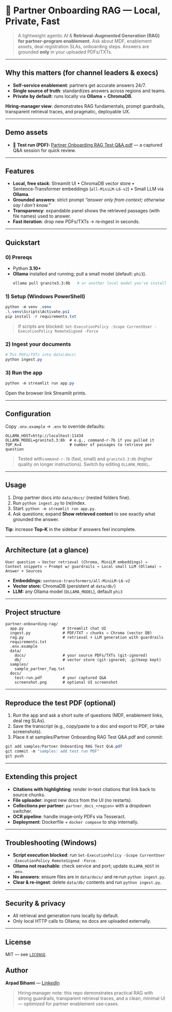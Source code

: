 # 🤝 Partner Onboarding RAG — Local, Private, Fast

&#x20; &#x20;

> A lightweight agentic AI & **Retrieval‑Augmented Generation (RAG)  for partner‑program enablement.** Ask about MDF, enablement assets, deal registration SLAs, onboarding steps. Answers are grounded **only** in your uploaded PDFs/TXTs.

---

## Why this matters (for channel leaders & execs)

- **Self‑service enablement**: partners get accurate answers 24/7.
- **Single source of truth**: standardizes answers across regions and teams.
- **Private by default**: runs locally via **Ollama** + **ChromaDB**.

**Hiring‑manager view**: demonstrates RAG fundamentals, prompt guardrails, transparent retrieval traces, and pragmatic, deployable UX.

---

## Demo assets

- 📄 **Test run (PDF):** [Partner Onboarding RAG Test Q&A.pdf](https://github.com/AIArpi/partner-onboarding-rag/blob/main/samples/Partner%20Onboarding%20RAG%20Test%20Q%26A.pdf) — a captured Q&A session for quick review.



---

## Features

- **Local, free stack**: Streamlit UI • ChromaDB vector store • Sentence‑Transformer embeddings (`all-MiniLM-L6-v2`) • Small LLM via **Ollama**.
- **Grounded answers**: strict prompt *“answer only from context; otherwise say I don’t know.”*
- **Transparency**: expandable panel shows the retrieved passages (with file names) used to answer.
- **Fast iteration**: drop new PDFs/TXTs → re‑ingest in seconds.

---

## Quickstart

### 0) Prereqs

- Python **3.10+**
- **Ollama** installed and running; pull a small model (default: `phi3`).
  ```bash
  ollama pull granite3.3:8b   # or another local model you've installed (e.g., command-r-7b)
  ```

### 1) Setup (Windows PowerShell)

```powershell
python -m venv .venv
.\.venv\Scripts\Activate.ps1
pip install -r requirements.txt
```

> If scripts are blocked: `Set-ExecutionPolicy -Scope CurrentUser -ExecutionPolicy RemoteSigned -Force`

### 2) Ingest your documents

```powershell
# Put PDFs/TXTs into data\docs\
python ingest.py
```

### 3) Run the app

```powershell
python -m streamlit run app.py
```

Open the browser link Streamlit prints.

---

## Configuration

Copy `.env.example` → `.env` to override defaults:

```
OLLAMA_HOST=http://localhost:11434
OLLAMA_MODEL=granite3.3:8b  # e.g., command-r-7b if you pulled it
TOP_K=4                     # number of passages to retrieve per question
```

> Tested with`command-r-7b` (fast, small) and `granite3.3:8b` (higher quality on longer instructions). Switch by editing `OLLAMA_MODEL`.

---

## Usage

1. Drop partner docs into `data/docs/` (nested folders fine).
2. Run `python ingest.py` to (re)index.
3. Start: `python -m streamlit run app.py`.
4. Ask questions; expand **Show retrieved context** to see exactly what grounded the answer.

**Tip**: increase **Top‑K** in the sidebar if answers feel incomplete.

---

## Architecture (at a glance)

```
User question → Vector retrieval (Chroma, MiniLM embeddings) →
Context snippets → Prompt w/ guardrails → Local small LLM (Ollama) → Answer + Sources
```

- **Embeddings:** `sentence-transformers/all-MiniLM-L6-v2`
- **Vector store:** ChromaDB (persistent at `data/db/`)
- **LLM:** any Ollama model (`OLLAMA_MODEL`), default `phi3`

---

## Project structure

```
partner-onboarding-rag/
  app.py                 # Streamlit chat UI
  ingest.py              # PDF/TXT → chunks → Chroma (vector DB)
  rag.py                 # retrieval + LLM generation with guardrails
  requirements.txt
  .env.example
  data/
    docs/                # your source PDFs/TXTs (git-ignored)
    db/                  # vector store (git-ignored; .gitkeep kept)
  samples/
    sample_partner_faq.txt
  docs/
    test-run.pdf         # your captured Q&A
    screenshot.png       # optional UI screenshot
```

---

## Reproduce the test PDF (optional)

1. Run the app and ask a short suite of questions (MDF, enablement links, deal reg SLAs).
2. Save the transcript (e.g., copy/paste to a doc and export to PDF, or take screenshots).
3. Place it at samples/Partner Onboarding RAG Test Q&A.pdf and commit:

```powershell
git add samples/Partner Onboarding RAG Test Q&A.pdf
git commit -m "samples: add test run PDF"
git push
```

---

## Extending this project

- **Citations with highlighting**: render in‑text citations that link back to source chunks.
- **File uploader**: ingest new docs from the UI (no restarts).
- **Collections per partner**: `partner_docs_<region>` with a dropdown switcher.
- **OCR pipeline**: handle image‑only PDFs via Tesseract.
- **Deployment**: Dockerfile + `docker compose` to ship internally.

---

## Troubleshooting (Windows)

- **Script execution blocked**: run `Set-ExecutionPolicy -Scope CurrentUser -ExecutionPolicy RemoteSigned -Force`.
- **Ollama not reachable**: check service and port; update `OLLAMA_HOST` in `.env`.
- **No answers**: ensure files are in `data/docs/` and re‑run `python ingest.py`.
- **Clear & re‑ingest**: delete `data/db/` contents and run `python ingest.py`.

---

## Security & privacy

- All retrieval and generation runs locally by default.
- Only local HTTP calls to Ollama; no docs are uploaded externally.

---

## License

MIT — see [`LICENSE`](LICENSE).

## Author

**Arpad Bihami** — [LinkedIn](https://www.linkedin.com/in/arpadbihami)

> Hiring‑manager note: this repo demonstrates practical RAG with strong guardrails, transparent retrieval traces, and a clean, minimal UI — optimized for partner enablement use‑cases.


